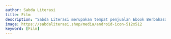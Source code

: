 ```yaml
---
author: Sabda Literasi
title: Film
description: "Sabda Literasi merupakan tempat penjualan Ebook Berbahasa Indonesia terlengkap dengan harga dua kali lebih murah dan tersedia dalam bentuk PDF."
image: https://sabdaliterasi.shop/media/android-icon-512x512
keyword: [Film]
---
```

